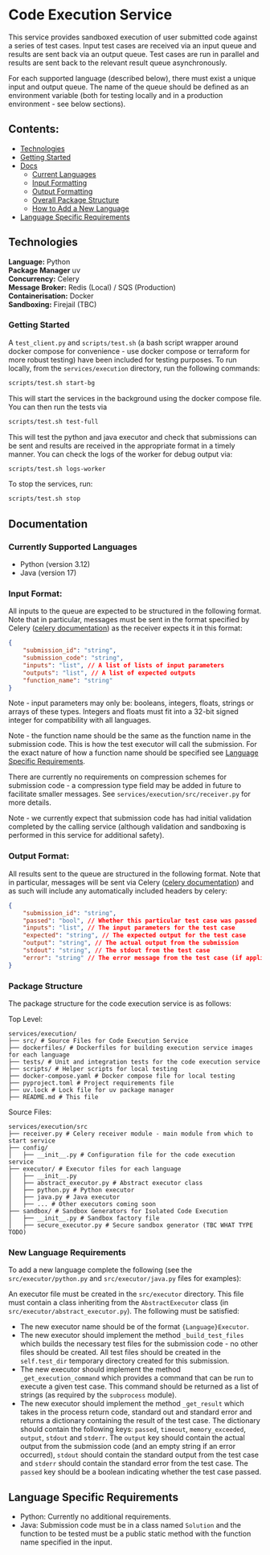 # Code Execution Service

This service provides sandboxed execution of user submitted code against a series of test cases. Input test cases are received via an input queue and results are sent back via an output queue. Test cases are run in parallel and results are sent back to the relevant result queue asynchronously.  
  
For each supported language (described below), there must exist a unique input and output queue. The name of the queue should be defined as an environment variable (both for testing locally and in a production environment - see below sections).

## Contents:
- [Technologies](#technologies)
- [Getting Started](#getting-started)
- [Docs](#documentation)
    - [Current Languages](#currently-supported-languages)
    - [Input Formatting](#input-format)
    - [Output Formatting](#output-format)
    - [Overall Package Structure](#package-structure)
    - [How to Add a New Language](#new-language-requirements)
- [Language Specific Requirements](#language-specific-requirements)

## Technologies

**Language:** Python </br> **Package Manager** uv </br> **Concurrency:** Celery </br> **Message Broker:** Redis (Local) / SQS (Production) </br> **Containerisation:** Docker </br> **Sandboxing:** Firejail (TBC)

### Getting Started
A `test_client.py` and `scripts/test.sh` (a bash script wrapper around docker compose for convenience - use docker compose or terraform for more robust testing) have been included for testing purposes. To run locally, from the `services/execution` directory, run the following commands:

```bash
scripts/test.sh start-bg
```  

This will start the services in the background using the docker compose file. You can then run the tests via

```bash
scripts/test.sh test-full
```

This will test the python and java executor and check that submissions can be sent and results are received in the appropriate format in a timely manner. You can check the logs of the worker for debug output via:

```bash
scripts/test.sh logs-worker
```

To stop the services, run:
```bash
scripts/test.sh stop
```

## Documentation
### Currently Supported Languages
- Python (version 3.12)
- Java (version 17)

### Input Format:
All inputs to the queue are expected to be structured in the following format. Note that in particular, messages must be sent in the format specified by Celery ([celery documentation](https://docs.celeryq.dev/en/latest/getting-started/introduction.html)) as the receiver expects it in this format:  

```json
{
    "submission_id": "string",
    "submission_code": "string",
    "inputs": "list", // A list of lists of input parameters
    "outputs": "list", // A list of expected outputs
    "function_name": "string"
}
```

Note - input parameters may only be: booleans, integers, floats, strings or arrays of these types. Integers and floats must fit into a 32-bit signed integer for compatibility with all languages.
  
Note - the function name should be the same as the function name in the submission code. This is how the test executor will call the submission. For the exact nature of how a function name should be specified see [Language Specific Requirements](#language-specific-requirements).

There are currently no requirements on compression schemes for submission code - a compression type field may be added in future to facilitate smaller messages. See `services/execution/src/receiver.py` for more details.
  
Note - we currently expect that submission code has had initial validation completed by the calling service (although validation and sandboxing is performed in this service for additional safety).

### Output Format:
All results sent to the queue are structured in the following format. Note that in particular, messages will be sent via Celery ([celery documentation](https://docs.celeryq.dev/en/latest/getting-started/introduction.html)) and as such will include any automatically included headers by celery:

```json
{
    "submission_id": "string",
    "passed": "bool", // Whether this particular test case was passed
    "inputs": "list", // The input parameters for the test case
    "expected": "string", // The expected output for the test case
    "output": "string", // The actual output from the submission
    "stdout": "string", // The stdout from the test case
    "error": "string" // The error message from the test case (if applicable)
}
```

### Package Structure
The package structure for the code execution service is as follows:
  
Top Level:
```
services/execution/
├── src/ # Source Files for Code Execution Service
├── dockerfiles/ # Dockerfiles for building execution service images for each language
├── tests/ # Unit and integration tests for the code execution service
├── scripts/ # Helper scripts for local testing
├── docker-compose.yaml # Docker compose file for local testing
├── pyproject.toml # Project requirements file
├── uv.lock # Lock file for uv package manager
├── README.md # This file
```
  
Source Files:
```
services/execution/src
├── receiver.py # Celery receiver module - main module from which to start service
├── config/
│   ├── __init__.py # Configuration file for the code execution service
├── executor/ # Executor files for each language
│   ├── __init__.py
│   ├── abstract_executor.py # Abstract executor class
│   ├── python.py # Python executor
│   ├── java.py # Java executor
│   ├── ... # Other executors coming soon
├── sandbox/ # Sandbox Generators for Isolated Code Execution
│   ├── __init__.py # Sandbox factory file
│   ├── secure_executor.py # Secure sandbox generator (TBC WHAT TYPE TODO)
```

### New Language Requirements
To add a new language complete the following (see the `src/executor/python.py` and `src/executor/java.py` files for examples):  
   
An executor file must be created in the `src/executor` directory. This file must contain a class inheriting from the `AbstractExecutor` class (in `src/executor/abstract_executor.py`). The following must be satisfied:  
  
- The new executor name should be of the format `{Language}Executor`.
- The new executor should implement the method `_build_test_files` which builds the necessary test files for the submission code - no other files should be created. All test files should be created in the `self.test_dir` temporary directory created for this submission.
- The new executor should implement the method `_get_execution_command` which provides a command that can be run to execute a given test case. This command should be returned as a list of strings (as required by the `subprocess` module).
- The new executor should implement the method `_get_result` which takes in the process return code, standard out and standard error and returns a dictionary containing the result of the test case. The dictionary should contain the following keys: `passed`, `timeout`, `memory_exceeded`, `output`, `stdout` and `stderr`. The `output` key should contain the actual output from the submission code (and an empty string if an error occurred), `stdout` should contain the standard output from the test case and `stderr` should contain the standard error from the test case. The `passed` key should be a boolean indicating whether the test case passed.

## Language Specific Requirements
- Python: Currently no additional requirements.
- Java: Submission code must be in a class named `Solution` and the function to be tested must be a public static method with the function name specified in the input.